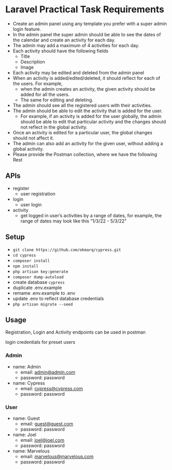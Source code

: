 # Laravel Practical Task Requirements

- Create an admin panel using any template you prefer with a super admin login feature.
- In the admin panel the super admin should be able to see the dates of the calendar and create an activity for each day.
- The admin may add a maximum of 4 activities for each day.
- Each activity should have the following fields
  - Title
  - Description
  - Image
- Each activity may be edited and deleted from the admin panel
- When an activity is added/edited/deleted, it should reflect for each of the users. For example,
  - when the admin creates an activity, the given activity should be added for all the users.
  - The same for editing and deleting.
- The admin should see all the registered users with their activities.
- The admin should be able to edit the activity that is added for the user.
  - For example, if an activity is added for the user globally, the admin should be able to edit that particular activity and the changes should not reflect in the global activity.
- Once an activity is edited for a particular user, the global changes should not affect it.
- The admin can also add an activity for the given user, without adding a global activity.
- Please provide the Postman collection, where we have the following Rest

## APIs

- register
  - user registration
- login
  - user login
- activity
  - get logged in user’s activities by a range of dates, for example, the range of dates may look like this “1/3/22 - 5/3/22”

## Setup

- `git clone https://github.com/okmarq/cypress.git`
- `cd cypress`
- `composer install`
- `npm install`
- `php artisan key:generate`
- `composer dump-autoload`
- create database `cypress`
- duplicate .env.example
- remame .env.example to .env
- update .env to reflect database credentials
- `php artisan migrate --seed`

## Usage

Registration, Login and Activity endpoints can be used in postman

login credentials for preset users

### Admin

- name: Admin
  - email: admin@admin.com
  - password: password
- name: Cypress
  - email: cypress@cypress.com
  - password: password

### User

- name: Guest
  - email: guest@guest.com
  - password: password
- name: Joel
  - email: joel@joel.com
  - password: password
- name: Marvelous
  - email: marvelous@marvelous.com
  - password: password
